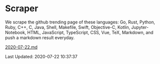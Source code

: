 # Scraper

We scrape the github trending page of these languages: Go, Rust, Python, Ruby, C++, C, Java, Shell, Makefile, Swift, Objective-C, Kotlin, Jupyter-Notebook, HTML, JavaScript, TypeScript, CSS, Vue, TeX, Markdown, and push a markdown result everyday.

[2020-07-22.md](https://github.com/yangwenmai/Scraper/blob/master/2020-07-22.md)

Last Updated: 2020-07-22 10:37:37